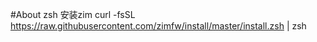 #About zsh
安装zim
curl -fsSL https://raw.githubusercontent.com/zimfw/install/master/install.zsh | zsh
